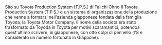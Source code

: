 Sito su Toyota Production System (T.P.S.) di Taiichi Ohno
Il Toyota Production System (T.P.S.) è un sistema di organizzazione della produzione che venne a formarsi nell'azienda giapponese fondata dalla famiglia Toyoda, la Toyota Motor Company. Il nome della società era stato trasformato da Toyoda in Toyota per motivi scaramantici, potendosi quest'ultimo scrivere, in giapponese, con otto colpi di pennello (l'8 è considerato un numero fortunato in Giappone).
